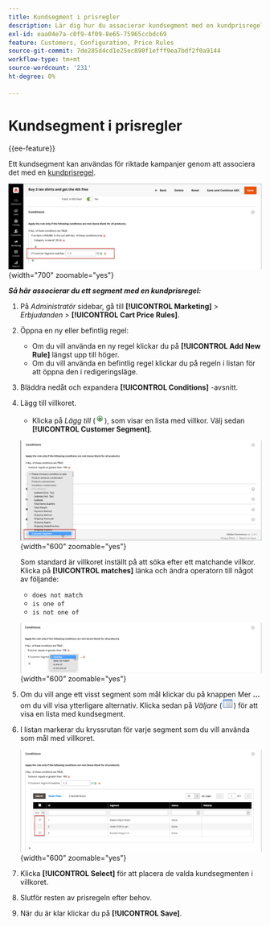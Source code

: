 ```yaml
---
title: Kundsegment i prisregler
description: Lär dig hur du associerar kundsegment med en kundprisregel så att du kan definiera riktade kampanjer för din butik.
exl-id: eaa04e7a-c0f9-4f09-8e65-75965ccbdc69
feature: Customers, Configuration, Price Rules
source-git-commit: 7de285d4cd1e25ec890f1efff9ea7bdf2f0a9144
workflow-type: tm+mt
source-wordcount: '231'
ht-degree: 0%

---
```


# Kundsegment i prisregler

{{ee-feature}}

Ett kundsegment kan användas för riktade kampanjer genom att associera det med en [kundprisregel](../merchandising-promotions/price-rules-cart.md).

![Kundprisregel - riktat kundsegment](assets/price-rule-cart-condition-segments.png){width="700" zoomable="yes"}

_**Så här associerar du ett segment med en kundprisregel:**_

1. På _Administratör_ sidebar, gå till **[!UICONTROL Marketing]** > _Erbjudanden_ > **[!UICONTROL Cart Price Rules]**.

1. Öppna en ny eller befintlig regel:

   * Om du vill använda en ny regel klickar du på **[!UICONTROL Add New Rule]** längst upp till höger.
   * Om du vill använda en befintlig regel klickar du på regeln i listan för att öppna den i redigeringsläge.

1. Bläddra nedåt och expandera **[!UICONTROL Conditions]** -avsnitt.

1. Lägg till villkoret.

   * Klicka på _Lägg till_ (![Ikonen Lista](../assets/icon-add-green-circle.png)), som visar en lista med villkor. Välj sedan **[!UICONTROL Customer Segment]**.

   ![Kundprisregel - lägg till kundsegmentvillkor](assets/condition-customer-segment.png){width="600" zoomable="yes"}

   Som standard är villkoret inställt på att söka efter ett matchande villkor. Klicka på **[!UICONTROL matches]** länka och ändra operatorn till något av följande:

   * `does not match`
   * `is one of`
   * `is not one of`

   ![Villkorsoperator](assets/price-rule-condition-customer-segment-operator.png){width="600" zoomable="yes"}

1. Om du vill ange ett visst segment som mål klickar du på knappen Mer **...** om du vill visa ytterligare alternativ. Klicka sedan på _Väljare_ (![Ikonen Lista](../assets/icon-list-chooser.png)) för att visa en lista med kundsegment.

1. I listan markerar du kryssrutan för varje segment som du vill använda som mål med villkoret.

   ![Kundprisregel - villkorsväljarlista](assets/condition-segment-chooser-list.png){width="600" zoomable="yes"}

1. Klicka **[!UICONTROL Select]** för att placera de valda kundsegmenten i villkoret.

1. Slutför resten av prisregeln efter behov.

1. När du är klar klickar du på **[!UICONTROL Save]**.
